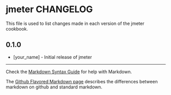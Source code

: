 # jmeter CHANGELOG

This file is used to list changes made in each version of the jmeter cookbook.

## 0.1.0
- [your_name] - Initial release of jmeter

- - -
Check the [Markdown Syntax Guide](http://daringfireball.net/projects/markdown/syntax) for help with Markdown.

The [Github Flavored Markdown page](http://github.github.com/github-flavored-markdown/) describes the differences between markdown on github and standard markdown.
